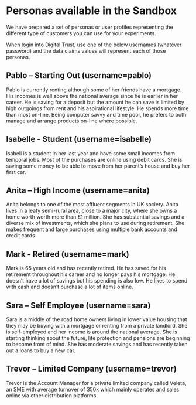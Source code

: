 # Personas available in the Sandbox

We have prepared a set of personas or user profiles representing the different type of customers you can use for your experiments.

When login into Digital Trust, use one of the below usernames (whatever password) and the data claims values will represent each of those personas.

## Pablo – Starting Out (username=pablo)

Pablo is currently renting although some of her friends have a mortgage. His incomes is well above the national average since he is earlier in her career. He is saving for a deposit but the amount he can save is limited by high outgoings from rent and his aspirational lifestyle. He spends more time than most on-line. Being computer savvy and time poor, he prefers to both manage and arrange products on-line where possible.

## Isabelle - Student (username=isabelle)

Isabell is a student in her last year and have some small incomes from temporal jobs. Most of the purchases are online using debit cards. She is saving some money to be able to move from her parent’s house and buy her first car.

## Anita – High Income (username=anita)

Anita belongs to one of the most affluent segments in UK society. Anita lives in a leafy semi-rural area, close to a major city, where she owns a home worth worth more than £1 million. She has substantial savings and a diverse mix of investments, which she plans to use during retirement. She makes frequent and large purchases using multiple bank accounts and credit cards.

## Mark - Retired (username=mark)

Mark is 65 years old and has recently retired. He has saved for his retirement throughout his career and no longer pays his mortgage. He doesn’t have a lot of savings but his spending is also low. He likes to spend with cash and doesn’t purchase a lot of items online.

## Sara – Self Employee (username=sara)

Sara is a middle of the road home owners living in lower value housing that they may be buying with a mortgage or renting from a private landlord. She is self-employed and her income is around the national average. She is starting thinking about the future, life protection and pensions are beginning to become front of mind. She has moderate savings and has recently taken out a loans to buy a new car.

## Trevor – Limited Company (username=trevor)

Trevor is the Account Manager for a private limited company called Veleta, an SME with average turnover of 350k which mainly operates and sales online via other distribution platforms.
